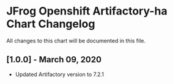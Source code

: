 # JFrog  Openshift Artifactory-ha Chart Changelog
All changes to this chart will be documented in this file.

## [1.0.0] - March 09, 2020
* Updated Artifactory version to 7.2.1
